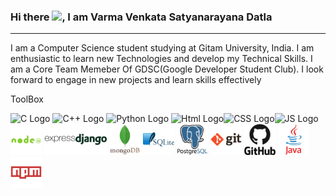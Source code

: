 ### Hi there <img src="https://raw.githubusercontent.com/MartinHeinz/MartinHeinz/master/wave.gif" width=30px>, I am Varma Venkata Satyanarayana Datla

---
I am a Computer Science student studying at Gitam University, India. I am enthusiastic to learn new Technologies and develop my Technical Skills. I am a Core Team Memeber Of GDSC(Google Developer Student Club). I look forward to engage in new projects and learn skills effectively


ToolBox

<img src="https://cdn.worldvectorlogo.com/logos/c-1.svg" alt="C Logo" width = 50px height = 50px /> <img src="https://cdn.worldvectorlogo.com/logos/c.svg" alt="C++ Logo" width = 50px height = 50px /> <img src="https://cdn.worldvectorlogo.com/logos/python-5.svg" alt="Python Logo" width = 50px height = 50px /> <img src="https://cdn.worldvectorlogo.com/logos/html-1.svg" alt ="Html Logo" width=50px height=50px /><img src="https://cdn.worldvectorlogo.com/logos/css-3.svg" alt="CSS Logo" width = 50px height = 50px /><img src="https://cdn.worldvectorlogo.com/logos/logo-javascript.svg" alt="JS Logo" width = 50px height = 50px /><img src="https://github.com/devicons/devicon/blob/master/icons/nodejs/nodejs-plain-wordmark.svg" alt="nodejs Logo" width = 50px height = 50px /> <img src="https://github.com/devicons/devicon/blob/master/icons/express/express-original-wordmark.svg" alt="express Logo" width = 50px height = 50px /><img src="https://github.com/devicons/devicon/blob/master/icons/django/django-plain-wordmark.svg" alt="django Logo" width = 50px height = 50px /> <img src="https://github.com/devicons/devicon/blob/master/icons/mongodb/mongodb-original-wordmark.svg" alt="mongodb Logo" width = 50px height = 50px /> <img src="https://github.com/devicons/devicon/blob/master/icons/sqlite/sqlite-original-wordmark.svg" alt="Sqlite3 Logo" width = 50px height = 50px /> <img src="https://github.com/devicons/devicon/blob/master/icons/postgresql/postgresql-original-wordmark.svg" alt="PostgreSql Logo" width = 50px height = 50px />
<img src="https://github.com/devicons/devicon/blob/master/icons/git/git-original-wordmark.svg" alt="Git Logo" width = 50px height = 50px />  <img src="https://github.com/devicons/devicon/blob/master/icons/github/github-original-wordmark.svg" alt="Github Logo" width = 50px height = 50px />  <img src="https://github.com/devicons/devicon/blob/master/icons/java/java-original-wordmark.svg" alt="java Logo" width = 50px height = 50px />  <img src="https://github.com/devicons/devicon/blob/master/icons/npm/npm-original-wordmark.svg" alt="npm Logo" width = 50px height = 50px />



<!--
**varmadatla07/varmadatla07** is a ✨ _special_ ✨ repository because its `README.md` (this file) appears on your GitHub profile.
---



Here are some ideas to get you started:

- 🔭 I’m currently working on ...
- 🌱 I’m currently learning ...
- 👯 I’m looking to collaborate on ...
- 🤔 I’m looking for help with ...
- 💬 Ask me about ...
- 📫 How to reach me: ...
- 😄 Pronouns: ...
- ⚡ Fun fact: ...
-->
